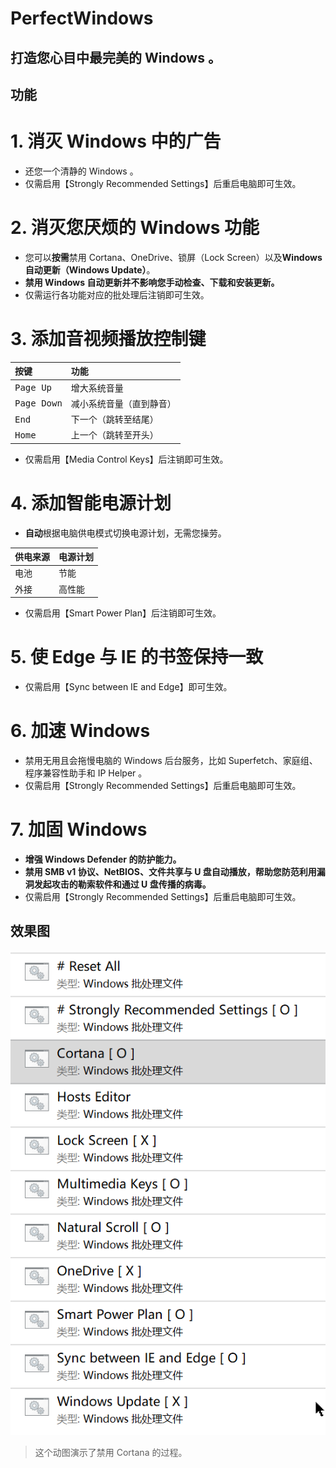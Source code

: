 # PerfectWindows

## 打造您心目中最完美的 Windows 。

## 功能
# 1. 消灭 Windows 中的广告
* 还您一个清静的 Windows 。
* 仅需启用【Strongly Recommended Settings】后重启电脑即可生效。
# 2. 消灭您厌烦的 Windows 功能
* 您可以**按需**禁用 Cortana、OneDrive、锁屏（Lock Screen）以及**Windows 自动更新（Windows Update）**。
* **禁用 Windows 自动更新并不影响您手动检查、下载和安装更新。**
* 仅需运行各功能对应的批处理后注销即可生效。
# 3. 添加音视频播放控制键
|按键|功能|
|:-|:-|
|<kbd>Page Up</kbd>|增大系统音量
|<kbd>Page Down</kbd>|减小系统音量（直到静音）
|<kbd>End</kbd>|下一个（跳转至结尾）
|<kbd>Home</kbd>|上一个（跳转至开头）

* 仅需启用【Media Control Keys】后注销即可生效。
# 4. 添加智能电源计划
* **自动**根据电脑供电模式切换电源计划，无需您操劳。

|供电来源|电源计划|
|:-|:-|
|电池|节能
|外接|高性能
* 仅需启用【Smart Power Plan】后注销即可生效。
# 5. 使 Edge 与 IE 的书签保持一致
* 仅需启用【Sync between IE and Edge】即可生效。
# 6. 加速 Windows
* 禁用无用且会拖慢电脑的 Windows 后台服务，比如 Superfetch、家庭组、程序兼容性助手和 IP Helper 。
* 仅需启用【Strongly Recommended Settings】后重启电脑即可生效。
# 7. 加固 Windows
* **增强 Windows Defender 的防护能力。**
* **禁用 SMB v1 协议、NetBIOS、文件共享与 U 盘自动播放，帮助您防范利用漏洞发起攻击的勒索软件和通过 U 盘传播的病毒。**
* 仅需启用【Strongly Recommended Settings】后重启电脑即可生效。
## 效果图

![pic](Pics/2.gif)
> 这个动图演示了禁用 Cortana 的过程。

